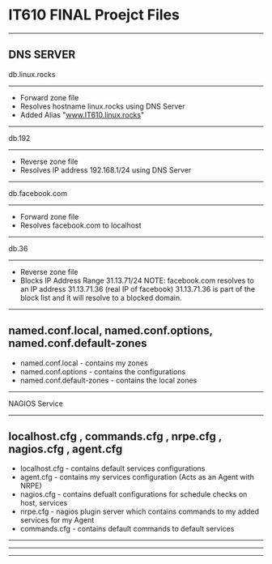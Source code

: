 # IT610 FINAL Proejct Files

-----------------------------------------------------------------------------------------------------------------------------
DNS SERVER
-----------------------------------------------------------------------------------------------------------------------------
db.linux.rocks
_________________________________________________________
- Forward zone file
- Resolves hostname linux.rocks using DNS Server
- Added Alias "www.IT610.linux.rocks"
---------------------------------------------------------------------------------------------------------------
db.192
_________________________________________________________
- Reverse zone file
- Resolves IP address 192.168.1/24 using DNS Server
---------------------------------------------------------------------------------------------------------------
db.facebook.com
_________________________________________________________
- Forward zone file
- Resolves facebook.com to localhost
---------------------------------------------------------------------------------------------------------------
db.36
_________________________________________________________
- Reverse zone file
- Blocks IP Address Range 31.13.71/24
    NOTE: facebook.com resolves to an IP address 31.13.71.36 (real IP of facebook)
          31.13.71.36 is part of the block list and it will resolve to a blocked domain.
---------------------------------------------------------------------------------------------------------------
named.conf.local, named.conf.options, named.conf.default-zones
------------------------------------------------------------------
- named.conf.local - contains my zones
- named.conf.options - contains the configurations
- named.conf.default-zones - contains the local zones
___________________________________________________________________________________________________________________________________

NAGIOS Service
___________________________________________________________________________________________________________________________________

localhost.cfg , commands.cfg , nrpe.cfg , nagios.cfg , agent.cfg
----------------------------------------------------------------------------------------------------------------
- localhost.cfg - contains default services configurations
- agent.cfg - contains my services configuration (Acts as an Agent with NRPE)
- nagios.cfg - contains defualt configurations for schedule checks on host, services
- nrpe.cfg - nagios plugin server which contains commands to my added services for my Agent
- commands.cfg - contains default commands to default services
----------------------------------------------------------------------------------------------------------------
___________________________________________________________________________________________________________________________________
-----------------------------------------------------------------------------------------------------------------------------------




